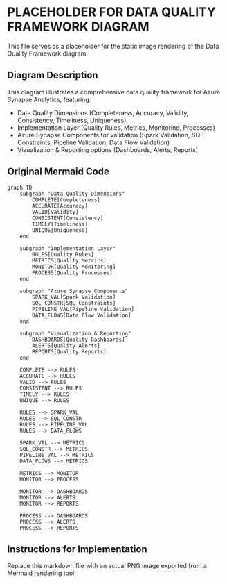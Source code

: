 # PLACEHOLDER FOR DATA QUALITY FRAMEWORK DIAGRAM

This file serves as a placeholder for the static image rendering of the Data Quality Framework diagram.

## Diagram Description

This diagram illustrates a comprehensive data quality framework for Azure Synapse Analytics, featuring:

- Data Quality Dimensions (Completeness, Accuracy, Validity, Consistency, Timeliness, Uniqueness)
- Implementation Layer (Quality Rules, Metrics, Monitoring, Processes)
- Azure Synapse Components for validation (Spark Validation, SQL Constraints, Pipeline Validation, Data Flow Validation)
- Visualization & Reporting options (Dashboards, Alerts, Reports)

## Original Mermaid Code

```mermaid
graph TD
    subgraph "Data Quality Dimensions"
        COMPLETE[Completeness]
        ACCURATE[Accuracy]
        VALID[Validity]
        CONSISTENT[Consistency]
        TIMELY[Timeliness]
        UNIQUE[Uniqueness]
    end
    
    subgraph "Implementation Layer"
        RULES[Quality Rules]
        METRICS[Quality Metrics]
        MONITOR[Quality Monitoring]
        PROCESS[Quality Processes]
    end
    
    subgraph "Azure Synapse Components"
        SPARK_VAL[Spark Validation]
        SQL_CONSTR[SQL Constraints]
        PIPELINE_VAL[Pipeline Validation]
        DATA_FLOWS[Data Flow Validation]
    end
    
    subgraph "Visualization & Reporting"
        DASHBOARDS[Quality Dashboards]
        ALERTS[Quality Alerts]
        REPORTS[Quality Reports]
    end
    
    COMPLETE --> RULES
    ACCURATE --> RULES
    VALID --> RULES
    CONSISTENT --> RULES
    TIMELY --> RULES
    UNIQUE --> RULES
    
    RULES --> SPARK_VAL
    RULES --> SQL_CONSTR
    RULES --> PIPELINE_VAL
    RULES --> DATA_FLOWS
    
    SPARK_VAL --> METRICS
    SQL_CONSTR --> METRICS
    PIPELINE_VAL --> METRICS
    DATA_FLOWS --> METRICS
    
    METRICS --> MONITOR
    MONITOR --> PROCESS
    
    MONITOR --> DASHBOARDS
    MONITOR --> ALERTS
    MONITOR --> REPORTS
    
    PROCESS --> DASHBOARDS
    PROCESS --> ALERTS
    PROCESS --> REPORTS
```

## Instructions for Implementation

Replace this markdown file with an actual PNG image exported from a Mermaid rendering tool.
